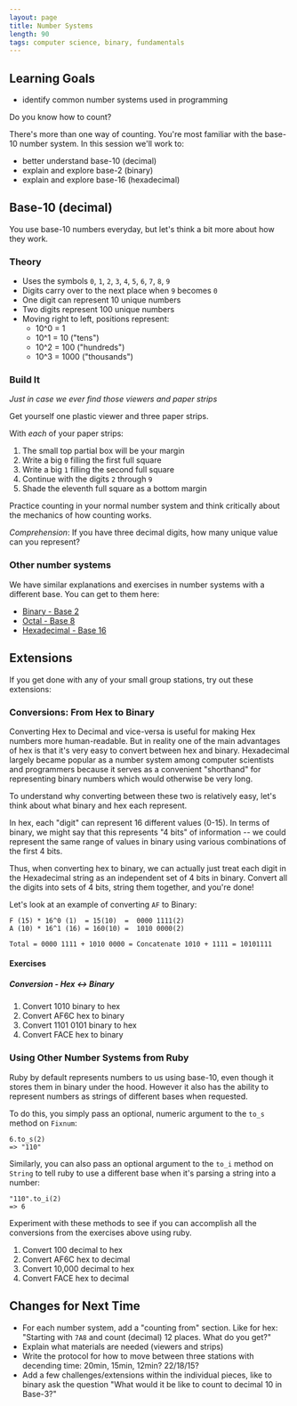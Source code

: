 ```yaml
---
layout: page
title: Number Systems
length: 90
tags: computer science, binary, fundamentals
---
```


## Learning Goals 
* identify common number systems used in programming


Do you know how to count?

There's more than one way of counting. You're most familiar with the base-10
number system. In this session we'll work to:

* better understand base-10 (decimal)
* explain and explore base-2 (binary)
* explain and explore base-16 (hexadecimal)

## Base-10 (decimal)

You use base-10 numbers everyday, but let's think a bit more about how they work.

### Theory

* Uses the symbols `0`, `1`, `2`, `3`, `4`, `5`, `6`, `7`, `8`, `9`
* Digits carry over to the next place when `9` becomes `0`
* One digit can represent 10 unique numbers
* Two digits represent 100 unique numbers
* Moving right to left, positions represent:
  * 10^0 = 1
  * 10^1 = 10 ("tens")
  * 10^2 = 100 ("hundreds")
  * 10^3 = 1000 ("thousands")

### Build It

_Just in case we ever find those viewers and paper strips_

Get yourself one plastic viewer and three paper strips.

With *each* of your paper strips:

1. The small top partial box will be your margin
2. Write a big `0` filling the first full square
3. Write a big `1` filling the second full square
4. Continue with the digits `2` through `9`
5. Shade the eleventh full square as a bottom margin

Practice counting in your normal number system and think critically about the mechanics of how counting works.

*Comprehension*: If you have three decimal digits, how many unique value can you represent?

### Other number systems

We have similar explanations and exercises in number systems with a different base. You can get to them here:

- [Binary - Base 2](./number_systems-binary)
- [Octal - Base 8](./number_systems-octal)
- [Hexadecimal - Base 16](./number_systems-hexadecimal)

## Extensions

If you get done with any of your small group stations, try out these extensions:

### Conversions: From Hex to Binary

Converting Hex to Decimal and vice-versa is useful for making Hex numbers more human-readable. But in reality one of the main advantages of hex is that it's very easy to convert between hex and binary. Hexadecimal largely became popular as a number system among computer scientists and programmers because it serves as a convenient "shorthand" for representing binary numbers which would otherwise be very long.

To understand why converting between these two is relatively easy, let's think about what binary and hex each represent.

In hex, each "digit" can represent 16 different values (0-15). In terms of binary, we might say that this represents "4 bits" of information -- we could represent the same range of values in binary using various combinations of the first 4 bits.

Thus, when converting hex to binary, we can actually just treat each digit in the Hexadecimal string as an independent set of 4 bits in binary. Convert all the digits into sets of 4 bits, string them together, and you're done!

Let's look at an example of converting `AF` to Binary:

```plain
F (15) * 16^0 (1)  = 15(10)  =  0000 1111(2)
A (10) * 16^1 (16) = 160(10) =  1010 0000(2)

Total = 0000 1111 + 1010 0000 = Concatenate 1010 + 1111 = 10101111
```

#### Exercises

##### Conversion - Hex <-> Binary

1. Convert 1010 binary to hex
2. Convert AF6C hex to binary
3. Convert 1101 0101 binary to hex
4. Convert FACE hex to binary

### Using Other Number Systems from Ruby

Ruby by default represents numbers to us using base-10, even though it stores them in binary under the hood. However it also has the ability to represent numbers as strings of different bases when requested.

To do this, you simply pass an optional, numeric argument to the `to_s` method on `Fixnum`:

```
6.to_s(2)
=> "110"
```

Similarly, you can also pass an optional argument to the `to_i` method on `String` to tell ruby to use a different base when it's parsing a string into a number:

```
"110".to_i(2)
=> 6
```

Experiment with these methods to see if you can accomplish all the conversions from the exercises above using ruby.

1. Convert 100 decimal to hex
2. Convert AF6C hex to decimal
3. Convert 10,000 decimal to hex
4. Convert FACE hex to decimal

## Changes for Next Time

* For each number system, add a "counting from" section. Like for hex: "Starting with `7A8` and count (decimal) 12 places. What do you get?"
* Explain what materials are needed (viewers and strips)
* Write the protocol for how to move between three stations with decending time: 20min, 15min, 12min? 22/18/15?
* Add a few challenges/extensions within the individual pieces, like to binary ask the question "What would it be like to count to decimal 10 in Base-3?"
